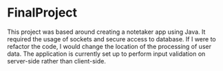 # FinalProject
This project was based around creating a notetaker app using Java. It required the usage of sockets and secure access to database. If I were to refactor the code, I would change the location of the processing of user data. The application is currently set up to perform input validation on server-side rather than client-side. 
